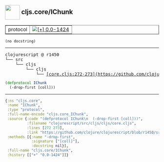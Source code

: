 ## <img width="48px" valign="middle" src="http://i.imgur.com/Hi20huC.png"> cljs.core/IChunk

 <table border="1">
<tr>
<td>protocol</td>
<td><a href="https://github.com/cljsinfo/api-refs/tree/0.0-1424"><img valign="middle" alt="[+] 0.0-1424" src="https://img.shields.io/badge/+-0.0--1424-lightgrey.svg"></a> </td>
</tr>
</table>

 <samp>
</samp>

```
(no docstring)
```

---

 <pre>
clojurescript @ r1450
└── src
    └── cljs
        └── cljs
            └── <ins>[core.cljs:272-273](https://github.com/clojure/clojurescript/blob/r1450/src/cljs/cljs/core.cljs#L272-L273)</ins>
</pre>

```clj
(defprotocol IChunk
  (-drop-first [coll]))
```


---

```clj
{:ns "cljs.core",
 :name "IChunk",
 :type "protocol",
 :full-name-encode "cljs.core_IChunk",
 :source {:code "(defprotocol IChunk\n  (-drop-first [coll]))",
          :filename "clojurescript/src/cljs/cljs/core.cljs",
          :lines [272 273],
          :link "https://github.com/clojure/clojurescript/blob/r1450/src/cljs/cljs/core.cljs#L272-L273"},
 :methods [{:name "-drop-first",
            :signature ["[coll]"],
            :docstring nil}],
 :full-name "cljs.core/IChunk",
 :history [["+" "0.0-1424"]]}

```
